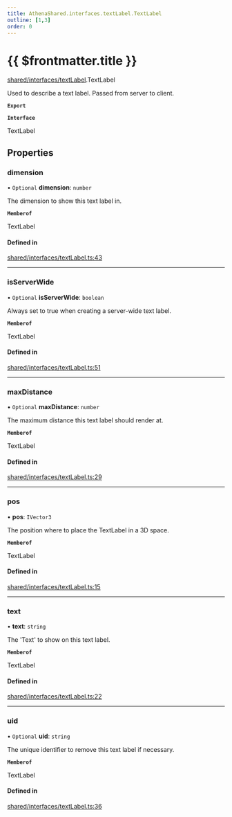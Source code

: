 ```yaml
---
title: AthenaShared.interfaces.textLabel.TextLabel
outline: [1,3]
order: 0
---
```


# {{ $frontmatter.title }}


[shared/interfaces/textLabel](../modules/shared_interfaces_textLabel.md).TextLabel

Used to describe a text label. Passed from server to client.

**`Export`**

**`Interface`**

TextLabel

## Properties

### dimension

• `Optional` **dimension**: `number`

The dimension to show this text label in.

**`Memberof`**

TextLabel

#### Defined in

[shared/interfaces/textLabel.ts:43](https://github.com/Stuyk/altv-athena/blob/6013452/src/core/shared/interfaces/textLabel.ts#L43)

___

### isServerWide

• `Optional` **isServerWide**: `boolean`

Always set to true when creating a server-wide text label.

**`Memberof`**

TextLabel

#### Defined in

[shared/interfaces/textLabel.ts:51](https://github.com/Stuyk/altv-athena/blob/6013452/src/core/shared/interfaces/textLabel.ts#L51)

___

### maxDistance

• `Optional` **maxDistance**: `number`

The maximum distance this text label should render at.

**`Memberof`**

TextLabel

#### Defined in

[shared/interfaces/textLabel.ts:29](https://github.com/Stuyk/altv-athena/blob/6013452/src/core/shared/interfaces/textLabel.ts#L29)

___

### pos

• **pos**: `IVector3`

The position where to place the TextLabel in a 3D space.

**`Memberof`**

TextLabel

#### Defined in

[shared/interfaces/textLabel.ts:15](https://github.com/Stuyk/altv-athena/blob/6013452/src/core/shared/interfaces/textLabel.ts#L15)

___

### text

• **text**: `string`

The 'Text' to show on this text label.

**`Memberof`**

TextLabel

#### Defined in

[shared/interfaces/textLabel.ts:22](https://github.com/Stuyk/altv-athena/blob/6013452/src/core/shared/interfaces/textLabel.ts#L22)

___

### uid

• `Optional` **uid**: `string`

The unique identifier to remove this text label if necessary.

**`Memberof`**

TextLabel

#### Defined in

[shared/interfaces/textLabel.ts:36](https://github.com/Stuyk/altv-athena/blob/6013452/src/core/shared/interfaces/textLabel.ts#L36)
